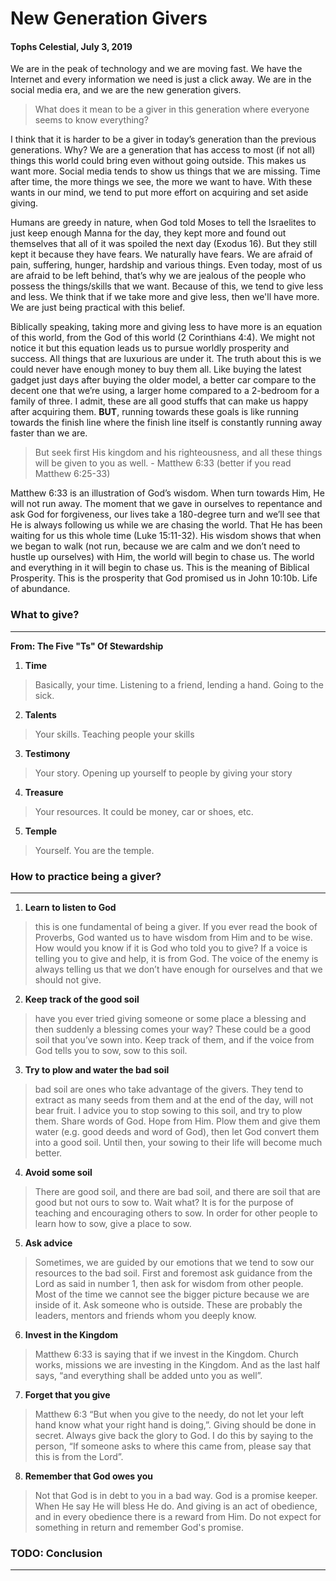 # New Generation Givers
#### Tophs Celestial, July 3, 2019

We are in the peak of technology and we are moving fast. We have the Internet and every information we need is just a click away. We are in the social media era, and we are the new generation givers.

> What does it mean to be a giver in this generation where everyone seems to know everything?

I think that it is harder to be a giver in today’s generation than the previous generations. Why? We are a generation that has access to most (if not all) things this world could bring even without going outside. This makes us want more. Social media tends to show us things that we are missing. Time after time, the more things we see, the more we want to have. With these wants in our mind, we tend to put more effort on acquiring and set aside giving.

Humans are greedy in nature, when God told Moses to tell the Israelites to just keep enough Manna for the day, they kept more and found out themselves that all of it was spoiled the next day (Exodus 16). But they still kept it because they have fears. We naturally have fears. We are afraid of pain, suffering, hunger, hardship and various things. Even today, most of us are afraid to be left behind, that’s why we are jealous of the people who possess the things/skills that we want. Because of this, we tend to give less and less. We think that if we take more and give less, then we'll have more. We are just being practical with this belief.

Biblically speaking, taking more and giving less to have more is an equation of this world, from the God of this world (2 Corinthians 4:4). We might not notice it but this equation leads us to pursue worldly prosperity and success. All things that are luxurious are under it. The truth about this is we could never have enough money to buy them all. Like buying the latest gadget just days after buying the older model, a better car compare to the decent one that we’re using, a larger home compared to a 2-bedroom for a family of three. I admit, these are all good stuffs that can make us happy after acquiring them. **BUT**, running towards these goals is like running towards the finish line where the finish line itself is constantly running away faster than we are.

> But seek first His kingdom and his righteousness, and all these things will be given to you as well. - Matthew 6:33 (better if you read Matthew 6:25-33)

Matthew 6:33 is an illustration of God’s wisdom. When turn towards Him, He will not run away. The moment that we gave in ourselves to repentance and ask God for forgiveness, our lives take a 180-degree turn and we’ll see that He is always following us while we are chasing the world. That He has been waiting for us this whole time (Luke 15:11-32). His wisdom shows that when we began to walk (not run, because we are calm and we don’t need to hustle up ourselves) with Him, the world will begin to chase us. The world and everything in it will begin to chase us. This is the meaning of Biblical Prosperity. This is the prosperity that God promised us in John 10:10b. Life of abundance.

### What to give?
------
**From: The Five "Ts" Of Stewardship**
1. **Time**
> Basically, your time. Listening to a friend, lending a hand. Going to the sick.
2. **Talents**
> Your skills. Teaching people your skills
3. **Testimony**
> Your story. Opening up yourself to people by giving your story
4. **Treasure**
> Your resources. It could be money, car or shoes, etc.
5. **Temple**
> Yourself. You are the temple.

### How to practice being a giver?
------
1. **Learn to listen to God**
> this is one fundamental of being a giver. If you ever read the book of Proverbs, God wanted us to have wisdom from Him and to be wise. How would you know if it is God who told you to give? If a voice is telling you to give and help, it is from God. The voice of the enemy is always telling us that we don’t have enough for ourselves and that we should not give.
2. **Keep track of the good soil** 
> have you ever tried giving someone or some place a blessing and then suddenly a blessing comes your way? These could be a good soil that you’ve sown into. Keep track of them, and if the voice from God tells you to sow, sow to this soil.
3. **Try to plow and water the bad soil**
> bad soil are ones who take advantage of the givers. They tend to extract as many seeds from them and at the end of the day, will not bear fruit. I advice you to stop sowing to this soil, and try to plow them. Share words of God. Hope from Him. Plow them and give them water (e.g. good deeds and word of God), then let God convert them into a good soil. Until then, your sowing to their life will become much better.
4. **Avoid some soil**
> There are good soil, and there are bad soil, and there are soil that are good but not ours to sow to. Wait what? It is for the purpose of teaching and encouraging others to sow. In order for other people to learn how to sow, give a place to sow.
5. **Ask advice**
> Sometimes, we are guided by our emotions that we tend to sow our resources to the bad soil. First and foremost ask guidance from the Lord as said in number 1, then ask for wisdom from other people. Most of the time we cannot see the bigger picture because we are inside of it. Ask someone who is outside. These are probably the leaders, mentors and friends whom you deeply know.
6. **Invest in the Kingdom**
> Matthew 6:33 is saying that if we invest in the Kingdom. Church works, missions we are investing in the Kingdom. And as the last half says, “and everything shall be added unto you as well”.
7. **Forget that you give**
> Matthew 6:3 “But when you give to the needy, do not let your left hand know what your right hand is doing,”. Giving should be done in secret. Always give back the glory to God. I do this by saying to the person, “If someone asks to where this came from, please say that this is from the Lord”.
8. **Remember that God owes you**
> Not that God is in debt to you in a bad way. God is a promise keeper. When He say He will bless He do. And giving is an act of obedience, and in every obedience there is a reward from Him. Do not expect for something in return and remember God's promise.

### TODO: Conclusion
------
